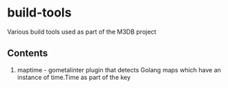 # build-tools
Various build tools used as part of the M3DB project

## Contents

1. maptime - gometalinter plugin that detects Golang maps which have an instance of time.Time as part of the key